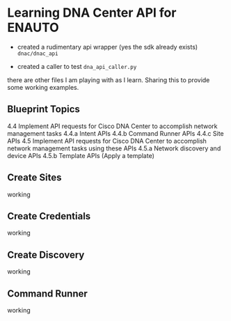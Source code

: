 # Learning DNA Center API for ENAUTO

- created a rudimentary api wrapper (yes the sdk already exists)
`dnac/dnac_api`

- created a caller to test
`dna_api_caller.py`

there are other files I am playing with as I learn.  Sharing this to provide some working examples.

## Blueprint Topics

4.4 Implement API requests for Cisco DNA Center to accomplish network management tasks
    4.4.a Intent APIs
    4.4.b Command Runner APIs
    4.4.c Site APIs
4.5 Implement API requests for Cisco DNA Center to accomplish network management tasks using these APIs
    4.5.a Network discovery and device APIs
    4.5.b Template APIs (Apply a template)

## Create Sites
working

## Create Credentials
working

## Create Discovery
working

## Command Runner
working